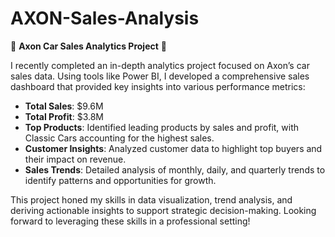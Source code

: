 # AXON-Sales-Analysis

🚗 **Axon Car Sales Analytics Project** 🚗

I recently completed an in-depth analytics project focused on Axon’s car sales data. Using tools like Power BI, I developed a comprehensive sales dashboard that provided key insights into various performance metrics:

- **Total Sales**: $9.6M
- **Total Profit**: $3.8M
- **Top Products**: Identified leading products by sales and profit, with Classic Cars accounting for the highest sales.
- **Customer Insights**: Analyzed customer data to highlight top buyers and their impact on revenue.
- **Sales Trends**: Detailed analysis of monthly, daily, and quarterly trends to identify patterns and opportunities for growth.

This project honed my skills in data visualization, trend analysis, and deriving actionable insights to support strategic decision-making. Looking forward to leveraging these skills in a professional setting!

